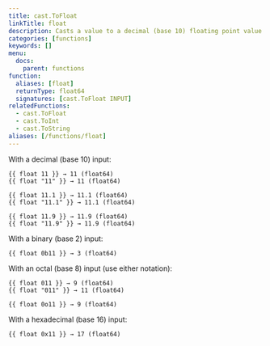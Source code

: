 ```yaml
---
title: cast.ToFloat
linkTitle: float
description: Casts a value to a decimal (base 10) floating point value.
categories: [functions]
keywords: []
menu:
  docs:
    parent: functions
function:
  aliases: [float]
  returnType: float64
  signatures: [cast.ToFloat INPUT]
relatedFunctions:
  - cast.ToFloat
  - cast.ToInt
  - cast.ToString
aliases: [/functions/float]
---
```


With a decimal (base 10) input:

```go-html-template
{{ float 11 }} → 11 (float64)
{{ float "11" }} → 11 (float64)

{{ float 11.1 }} → 11.1 (float64)
{{ float "11.1" }} → 11.1 (float64)

{{ float 11.9 }} → 11.9 (float64)
{{ float "11.9" }} → 11.9 (float64)
```

With a binary (base 2) input:

```go-html-template
{{ float 0b11 }} → 3 (float64)
```

With an octal (base 8) input (use either notation):

```go-html-template
{{ float 011 }} → 9 (float64)
{{ float "011" }} → 11 (float64)

{{ float 0o11 }} → 9 (float64)
```

With a hexadecimal (base 16) input:

```go-html-template
{{ float 0x11 }} → 17 (float64)
```
